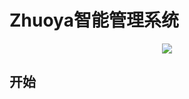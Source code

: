 # Zhuoya智能管理系统
<p align="center">
  <a href="https://gitlab.homeserver.net/company/zhuoyacloud/official/zy-ims/-/blob/main/LICENSE"><img src="https://img.shields.io/github/license/mashape/apistatus.svg"></a>
</p>


## 开始
